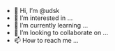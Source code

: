 - 👋 Hi, I’m @udsk
- 👀 I’m interested in ...
- 🌱 I’m currently learning ...
- 💞️ I’m looking to collaborate on ...
- 📫 How to reach me ...

<!---
udsk/udsk is a ✨ special ✨ repository because its `README.md` (this file) appears on your GitHub profile.
You can click the Preview link to take a look at your changes.
--->

